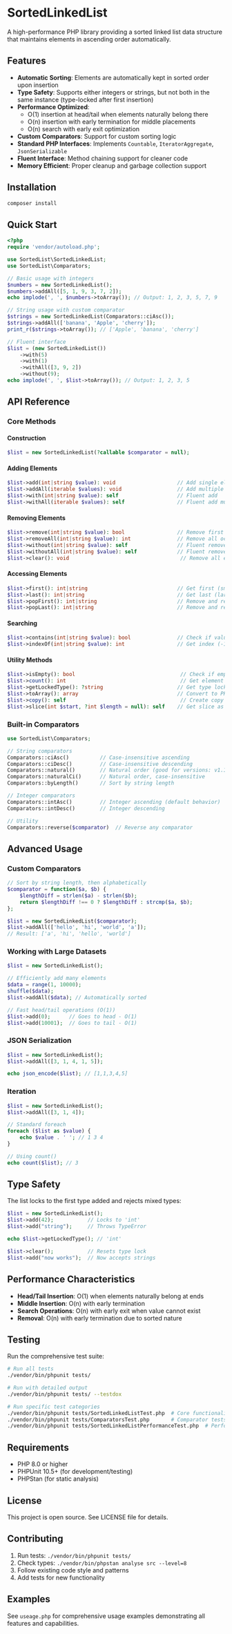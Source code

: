# SortedLinkedList

A high-performance PHP library providing a sorted linked list data structure that maintains elements in ascending order automatically.

## Features

- **Automatic Sorting**: Elements are automatically kept in sorted order upon insertion
- **Type Safety**: Supports either integers or strings, but not both in the same instance (type-locked after first insertion)
- **Performance Optimized**: 
  - O(1) insertion at head/tail when elements naturally belong there
  - O(n) insertion with early termination for middle placements
  - O(n) search with early exit optimization
- **Custom Comparators**: Support for custom sorting logic
- **Standard PHP Interfaces**: Implements `Countable`, `IteratorAggregate`, `JsonSerializable`
- **Fluent Interface**: Method chaining support for cleaner code
- **Memory Efficient**: Proper cleanup and garbage collection support

## Installation

```bash
composer install
```

## Quick Start

```php
<?php
require 'vendor/autoload.php';

use SortedList\SortedLinkedList;
use SortedList\Comparators;

// Basic usage with integers
$numbers = new SortedLinkedList();
$numbers->addAll([5, 1, 9, 3, 7, 2]);
echo implode(', ', $numbers->toArray()); // Output: 1, 2, 3, 5, 7, 9

// String usage with custom comparator
$strings = new SortedLinkedList(Comparators::ciAsc());
$strings->addAll(['banana', 'Apple', 'cherry']);
print_r($strings->toArray()); // ['Apple', 'banana', 'cherry']

// Fluent interface
$list = (new SortedLinkedList())
    ->with(5)
    ->with(1)
    ->withAll([3, 9, 2])
    ->without(9);
echo implode(', ', $list->toArray()); // Output: 1, 2, 3, 5
```

## API Reference

### Core Methods

#### Construction
```php
$list = new SortedLinkedList(?callable $comparator = null);
```

#### Adding Elements
```php
$list->add(int|string $value): void                    // Add single element
$list->addAll(iterable $values): void                  // Add multiple elements
$list->with(int|string $value): self                   // Fluent add
$list->withAll(iterable $values): self                 // Fluent add multiple
```

#### Removing Elements
```php
$list->remove(int|string $value): bool                 // Remove first occurrence
$list->removeAll(int|string $value): int               // Remove all occurrences
$list->without(int|string $value): self                // Fluent remove
$list->withoutAll(int|string $value): self             // Fluent remove all
$list->clear(): void                                    // Remove all elements
```

#### Accessing Elements
```php
$list->first(): int|string                             // Get first (smallest) element
$list->last(): int|string                              // Get last (largest) element
$list->popFirst(): int|string                          // Remove and return first
$list->popLast(): int|string                           // Remove and return last
```

#### Searching
```php
$list->contains(int|string $value): bool               // Check if value exists
$list->indexOf(int|string $value): int                 // Get index (-1 if not found)
```

#### Utility Methods
```php
$list->isEmpty(): bool                                  // Check if empty
$list->count(): int                                     // Get element count
$list->getLockedType(): ?string                        // Get type lock ('int'|'string'|null)
$list->toArray(): array                                // Convert to PHP array
$list->copy(): self                                     // Create copy with same comparator
$list->slice(int $start, ?int $length = null): self    // Get slice as new list
```

### Built-in Comparators

```php
use SortedList\Comparators;

// String comparators
Comparators::ciAsc()          // Case-insensitive ascending
Comparators::ciDesc()         // Case-insensitive descending
Comparators::natural()        // Natural order (good for versions: v1.1, v1.2, v1.10)
Comparators::naturalCi()      // Natural order, case-insensitive
Comparators::byLength()       // Sort by string length

// Integer comparators
Comparators::intAsc()         // Integer ascending (default behavior)
Comparators::intDesc()        // Integer descending

// Utility
Comparators::reverse($comparator)  // Reverse any comparator
```

## Advanced Usage

### Custom Comparators

```php
// Sort by string length, then alphabetically
$comparator = function($a, $b) {
    $lengthDiff = strlen($a) - strlen($b);
    return $lengthDiff !== 0 ? $lengthDiff : strcmp($a, $b);
};

$list = new SortedLinkedList($comparator);
$list->addAll(['hello', 'hi', 'world', 'a']);
// Result: ['a', 'hi', 'hello', 'world']
```

### Working with Large Datasets

```php
$list = new SortedLinkedList();

// Efficiently add many elements
$data = range(1, 10000);
shuffle($data);
$list->addAll($data); // Automatically sorted

// Fast head/tail operations (O(1))
$list->add(0);      // Goes to head - O(1)
$list->add(10001);  // Goes to tail - O(1)
```

### JSON Serialization

```php
$list = new SortedLinkedList();
$list->addAll([3, 1, 4, 1, 5]);

echo json_encode($list); // [1,1,3,4,5]
```

### Iteration

```php
$list = new SortedLinkedList();
$list->addAll([3, 1, 4]);

// Standard foreach
foreach ($list as $value) {
    echo $value . ' '; // 1 3 4
}

// Using count()
echo count($list); // 3
```

## Type Safety

The list locks to the first type added and rejects mixed types:

```php
$list = new SortedLinkedList();
$list->add(42);           // Locks to 'int'
$list->add("string");     // Throws TypeError

echo $list->getLockedType(); // 'int'

$list->clear();           // Resets type lock
$list->add("now works");  // Now accepts strings
```

## Performance Characteristics

- **Head/Tail Insertion**: O(1) when elements naturally belong at ends
- **Middle Insertion**: O(n) with early termination
- **Search Operations**: O(n) with early exit when value cannot exist
- **Removal**: O(n) with early termination due to sorted nature

## Testing

Run the comprehensive test suite:

```bash
# Run all tests
./vendor/bin/phpunit tests/

# Run with detailed output
./vendor/bin/phpunit tests/ --testdox

# Run specific test categories
./vendor/bin/phpunit tests/SortedLinkedListTest.php  # Core functionality
./vendor/bin/phpunit tests/ComparatorsTest.php       # Comparator tests
./vendor/bin/phpunit tests/SortedLinkedListPerformanceTest.php  # Performance tests
```

## Requirements

- PHP 8.0 or higher
- PHPUnit 10.5+ (for development/testing)
- PHPStan (for static analysis)

## License

This project is open source. See LICENSE file for details.

## Contributing

1. Run tests: `./vendor/bin/phpunit tests/`
2. Check types: `./vendor/bin/phpstan analyse src --level=8`
3. Follow existing code style and patterns
4. Add tests for new functionality

## Examples

See `useage.php` for comprehensive usage examples demonstrating all features and capabilities.